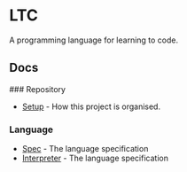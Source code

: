 # LTC

A programming language for learning to code.

## Docs

### Repository

- [Setup](./docs/repository.md) - How this project is organised.

### Language

- [Spec](./docs/language/spec.md) - The language specification
- [Interpreter](./docs/language/interpreter.md) - The language specification
